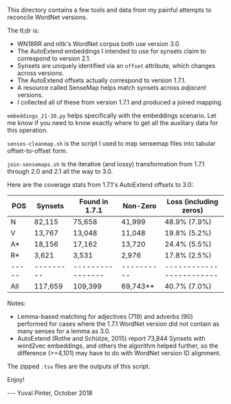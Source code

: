 This directory contains a few tools and data from my painful attempts to reconcile WordNet versions.

The tl;dr is:
* WN18RR and nltk's WordNet corpus both use version 3.0.
* The AutoExtend embeddings I intended to use for synsets claim to correspond to version 2.1.
* Synsets are uniquely identified via an `offset` attribute, which changes across versions.
* The AutoExtend offsets actually correspond to version 1.7.1.
* A resource called SenseMap helps match synsets across *adjacent* versions.
* I collected all of these from version 1.7.1 and produced a joined mapping.

`embeddings_21-30.py` helps specifically with the embeddings scenario. Let me know if you need to know exactly where to get all the auxiliary data for this operation.

`senses-cleanmap.sh` is the script I used to map sensemap files into tabular offset-to-offset form.

`join-sensemaps.sh` is the iterative (and lossy) transformation from 1.7.1 through 2.0 and 2.1 all the way to 3.0.

Here are the coverage stats from 1.7.1's AutoExtend offsets to 3.0:

| POS | Synsets | Found in 1.7.1 | Non-Zero | Loss (including zeros) |
|-----|---------|----------------|----------|------------------------|
| N   |  82,115 |         75,658 |   41,999 | 48.9% (7.9%)           |
| V   |  13,767 |         13,048 |   11,048 | 19.8% (5.2%)           |
| A*  |  18,156 |         17,162 |   13,720 | 24.4% (5.5%)           |
| R*  |   3,621 |          3,531 |    2,976 | 17.8% (2.5%)           |
|-----|---------|----------------|----------|------------------------|
| All | 117,659 |        109,399 | 69,743** | 40.7% (7.0%)           |

Notes:
* Lemma-based matching for adjectives (719) and adverbs (90) performed for cases where the 1.7.1 WordNet version did not contain as many senses for a lemma as 3.0.
* AutoExtend (Rothe and Schütze, 2015) report 73,844 Synsets with word2vec embeddings, and others the algorithm helped further, so the difference (>=4,101) may have to do with WordNet version ID alignment.

The zipped `.tsv` files are the outputs of this script.

Enjoy!

--- Yuval Pinter, October 2018